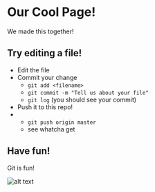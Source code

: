 # Our Cool Page!

We made this together!

## Try editing a file!

- Edit the file
- Commit your change
    - `git add <filename>`
    - `git commit -m "Tell us about your file"`
    - `git log` (you should see your commit)
- Push it to this repo!
-   - `git push origin master`
    - see whatcha get

## Have fun!

Git is fun!

![alt text](https://octodex.github.com/images/founding-father.jpg "Have an Octocat")